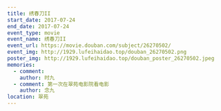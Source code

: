 ```yaml
---
title: 绣春刀II
start_date: 2017-07-24
end_date: 2017-07-24
event_type: movie
event_name: 绣春刀II
event_url: https://movie.douban.com/subject/26270502/
event_img: http://1929.lufeihaidao.top/douban_26270502.png
poster_img: http://1929.lufeihaidao.top/douban_poster_26270502.jpeg
memories:
  - comment: 
    author: 时九
  - comment: 第一次在翠苑电影院看电影
    author: 念九
location: 翠苑
---
```

